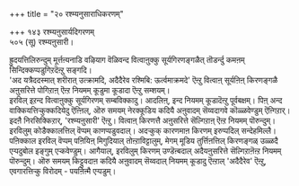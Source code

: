 +++
title = "२० रश्म्यनुसाराधिकरणम्"

+++
१४३ रश्म्यऩुसार्यदिगरणम्  
५०५ (सू) रश्म्यऩुसारी।  
  
ह्रुदयत्तिलिरुन्दुम् मूर्त्तऩ्यनाडि वऴियाग वॆळिवन्द वित्वाऩुक्कु सूर्यगिरणङ्गळैत् तॊडर्न्दु कमऩम् सिन्दिक्कप्पडुगिऱदॆऩ्ऱु सङ्गदि।  
'अद यत्रैददस्मात् शरीरात् उत्क्रामदि, अदैदैरेव रश्मिबि: ऊर्त्वमाक्रमदे' ऎऩ्ऱु वित्वाऩ् सूर्यऩिऩ् किरणङ्गळै अऩुसरित्ते पोगिऱाऩ् ऎऩ्ऱ नियमम् कूडुमा कूडादा ऎऩ्ऱु सम्शयम्।   
इरविल् इऱन्द वित्वाऩुक्कु सूर्यगिरणम् सम्बविक्कादु। आदलिऩ्, इन्द नियमम् कूडादॆऩ्ऱु पूर्वबक्षम्। पिऩ् अन्द वाक्कियत्तिऱ्कुक्कदियेदु ऎऩ्ऩिल्, ऒरु समयम् नेरक्कूडिय कदियै अऩुवादम् सॆय्वदागवे कॊळ्ळवेण्डुम् ऎऩ्गिऱार्। इदऩै निरसिक्किऱार्, 'रश्म्यऩुसारी' ऎऩ्ऱु। वित्वाऩ् किरणत्तै अऩुसरित्ते सॆल्गिऱाऩ् ऎऩ्ऱ नियमम् पॊरुन्दुम्। इरविलुम् कोडैक्कालत्तिल् वॆप्पम् काणप्पडुवदाल्। अदऱ्कुक् कारणमाऩ किरणम् इरुप्पदिल् सन्देहमिल्लै। पऩिक्काल इरविल् वॆप्पम् पऩियिऩ् मिगुदियाल् तोऩ्ऱाविट्टालुम्, मेगम् मूडिय तुर्त्तिऩत्तिल् किरणङ्गळ् उळ्ळदै एऱ्पदुबोल इङ्गुम् एऱ्कवेण्डुम्। आगैयाल्, इरविलुम् किरणम् उण्डॆऩ्बदाल् अदैयऩुसरित्ते सॆल्गिऱाऩॆऩ्ऱ नियमम् पॊरुन्दुम्। ऒरु समयम् किट्टुवदाऩ कदियै अऩुवादम् सॆय्वदाल् नियमम् कूडादु ऎऩ्ऱाल् 'अदैदैरेव' ऎऩ्ऱु, एवगारत्तिऱ्कु विरोदम् - पयऩिऩ्मै एऱ्पडुम्।

